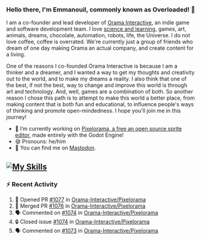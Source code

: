 ### Hello there, I'm Emmanouil, commonly known as Overloaded! 👋
I am a co-founder and lead developer of [Orama Interactive](https://www.oramainteractive.com/), an indie game and software development team. I love [science and learning](https://github.com/OverloadedOrama/KnowledgeBase), games, art, animals, dreams, chocolate, automation, robots, life, the Universe. I do not love coffee, coffee is overrated. We're currently just a group of friends who dream of one day making Orama an actual company, and create content for a living.

One of the reasons I co-founded Orama Interactive is because I am a thinker and a dreamer, and I wanted a way to get my thoughts and creativity out to the world, and to make my dreams a reality. I also think that one of the best, if not the best, way to change and improve this world is through art and technology. And, well, games are a combination of both. So another reason I chose this path is to attempt to make this world a better place, from making content that is both fun and educational, to influence people's ways of thinking and promote open-mindedness. I hope you'll join me in this journey!

- 🔭 I’m currently working on [Pixelorama, a free an open source sprite editor](https://github.com/Orama-Interactive/Pixelorama), made entirely with the Godot Engine!
- 😄 Pronouns: he/him
- 🐘 You can find me on <a rel="me" href="https://mastodon.social/@Overloaded">Mastodon</a>.

[![My Skills](https://skillicons.dev/icons?i=godot,py,cpp,cs,git,linux,html)](https://skillicons.dev)
---

### :zap: Recent Activity

<!--START_SECTION:activity-->
1. 💪 Opened PR [#1077](https://github.com/Orama-Interactive/Pixelorama/pull/1077) in [Orama-Interactive/Pixelorama](https://github.com/Orama-Interactive/Pixelorama)
2. 🎉 Merged PR [#1076](https://github.com/Orama-Interactive/Pixelorama/pull/1076) in [Orama-Interactive/Pixelorama](https://github.com/Orama-Interactive/Pixelorama)
3. 🗣 Commented on [#1074](https://github.com/Orama-Interactive/Pixelorama/issues/1074#issuecomment-2282664989) in [Orama-Interactive/Pixelorama](https://github.com/Orama-Interactive/Pixelorama)
4. 🔒 Closed issue [#1074](https://github.com/Orama-Interactive/Pixelorama/issues/1074) in [Orama-Interactive/Pixelorama](https://github.com/Orama-Interactive/Pixelorama)
5. 🗣 Commented on [#1073](https://github.com/Orama-Interactive/Pixelorama/pull/1073#issuecomment-2278896128) in [Orama-Interactive/Pixelorama](https://github.com/Orama-Interactive/Pixelorama)
<!--END_SECTION:activity-->

<!--
**OverloadedOrama/OverloadedOrama** is a ✨ _special_ ✨ repository because its `README.md` (this file) appears on your GitHub profile.

Here are some ideas to get you started:

- 👯 I’m looking to collaborate on ...
- 🤔 I’m looking for help with ...
- 💬 Ask me about ...
- 📫 How to reach me: ...
- ⚡ Fun fact: ...
-->
